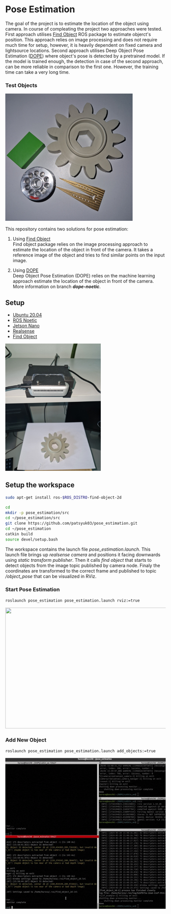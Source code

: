 # Pose Estimation

The goal of the project is to estimate the location of the object using camera. In course of compleating the project two approaches were tested. First approach utilises [Find Object](https://github.com/introlab/find-object/tree/noetic-devel) ROS package to estimate objerct's position. This approach relies on image processing and does not require much time for setup, however, it is heavily dependent on fixed camera and lightsource locations. Second approach utilises Deep Object Pose Estimation ([DOPE](https://github.com/NVlabs/Deep_Object_Pose)) where object's pose is detected by a pretrained model. If the model is trained enough, the detection in case of the second approach, can be more reliable in comparison to the first one. However, the training time can take a very long time.

### Test Objects
 <img src="./media/test_objects.jpg" width="400" height="400" />


This repository contains two solutions for pose estimation:
1) Using [Find Object](https://github.com/introlab/find-object/tree/noetic-devel)\
Find object package relies on the image processing approach to estimate the location of the object in front of the camera. It takes a reference image of the object and tries to find similar points on the input image.

2) Using [DOPE](https://github.com/NVlabs/Deep_Object_Pose)\
Deep Object Pose Estimation (DOPE) relies on the machine learning approach estimate the location of the object in front of the camera. More information on branch _**dope-noetic**_.

## Setup
 * [Ubuntu 20.04](https://releases.ubuntu.com/focal/)
 * [ROS Noetic](http://wiki.ros.org/noetic/Installation/Ubuntu)
 * [Jetson Nano](https://developer.nvidia.com/embedded/learn/get-started-jetson-nano-devkit)
 * [Realsense](https://github.com/IntelRealSense/realsense-ros#installation-instructions)
 * [Find Object](https://github.com/introlab/find-object)

 <img src="./media/setup.jpg" width="300" height="400" />

## Setup the workspace
```bash
sudo apt-get install ros-$ROS_DISTRO-find-object-2d
```
```bash
cd
mkdir -p pose_estimation/src
cd ~/pose_estimation/src
git clone https://github.com/patsyuk03/pose_estimation.git
cd ~/pose_estimation
catkin build
source devel/setup.bash
```
The workspace contains the launch file _pose_estimation.launch_. This launch file brings up _realsense camera_ and positions it facing downwards using _static transform publisher_. Then it calls _find object_ that starts to detect objects from the image topic published by camera node. Finaly the coordinates are transformed to the correct frame and published to topic _/object_pose_ that can be visualized in RViz. 

### **Start Pose Estimation** 
```bash
roslaunch pose_estimation pose_estimation.launch rviz:=true
```
<img src="./media/demo.gif" width="690" height="380" />

### **Add New Object** 
```bash
roslaunch pose_estimation pose_estimation.launch add_objects:=true
```
<img src="./media/add_object.gif" width="552" height="474" />
